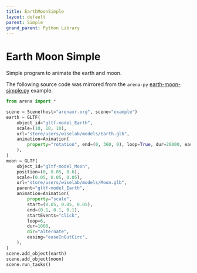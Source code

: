 ```yaml
---
title: EarthMoonSimple
layout: default
parent: Simple
grand_parent: Python Library
---
```


# Earth Moon Simple

Simple program to animate the earth and moon.

The following source code was mirrored from the `arena-py` [earth-moon-simple.py](https://github.com/arenaxr/arena-py/blob/master/examples/simple/earth-moon-simple.py) example.

```python
from arena import *

scene = Scene(host="arenaxr.org", scene="example")
earth = GLTF(
    object_id="gltf-model_Earth",
    scale=(10, 10, 10),
    url="store/users/wiselab/models/Earth.glb",
    animation=Animation(
        property="rotation", end=(0, 360, 0), loop=True, dur=20000, easing="linear"
    ),
)
moon = GLTF(
    object_id="gltf-model_Moon",
    position=(0, 0.05, 0.6),
    scale=(0.05, 0.05, 0.05),
    url="store/users/wiselab/models/Moon.glb",
    parent="gltf-model_Earth",
    animation=Animation(
        property="scale",
        start=(0.05, 0.05, 0.05),
        end=(0.1, 0.1, 0.1),
        startEvents="click",
        loop=6,
        dur=1000,
        dir="alternate",
        easing="easeInOutCirc",
    ),
)
scene.add_object(earth)
scene.add_object(moon)
scene.run_tasks()
```
